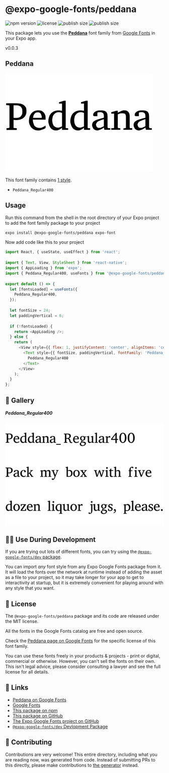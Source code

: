 # @expo-google-fonts/peddana

![npm version](https://flat.badgen.net/npm/v/@expo-google-fonts/peddana)
![license](https://flat.badgen.net/github/license/expo/google-fonts)
![publish size](https://flat.badgen.net/packagephobia/install/@expo-google-fonts/peddana)
![publish size](https://flat.badgen.net/packagephobia/publish/@expo-google-fonts/peddana)

This package lets you use the [**Peddana**](https://fonts.google.com/specimen/Peddana) font family from [Google Fonts](https://fonts.google.com/) in your Expo app.

v0.0.3

## Peddana

![Peddana](./font-family.png)

This font family contains [1 style](#-gallery).

- `Peddana_Regular400`

## Usage

Run this command from the shell in the root directory of your Expo project to add the font family package to your project
```sh
expo install @expo-google-fonts/peddana expo-font
```

Now add code like this to your project
```js
import React, { useState, useEffect } from 'react';

import { Text, View, StyleSheet } from 'react-native';
import { AppLoading } from 'expo';
import { Peddana_Regular400, useFonts } from '@expo-google-fonts/peddana';

export default () => {
  let [fontsLoaded] = useFonts({
    Peddana_Regular400,
  });

  let fontSize = 24;
  let paddingVertical = 6;

  if (!fontsLoaded) {
    return <AppLoading />;
  } else {
    return (
      <View style={{ flex: 1, justifyContent: 'center', alignItems: 'center' }}>
        <Text style={{ fontSize, paddingVertical, fontFamily: 'Peddana_Regular400' }}>
          Peddana_Regular400
        </Text>
      </View>
    );
  }
};

```

## 🔡 Gallery

##### Peddana_Regular400
![Peddana_Regular400](./4c066d855b7652305b1b9d3d0308b0c71161bd1e83a7b4a8bdebadd005f749b6.ttf.png)


## 👩‍💻 Use During Development

If you are trying out lots of different fonts, you can try using the [`@expo-google-fonts/dev` package](https://github.com/expo/google-fonts/tree/master/font-packages/dev#readme).

You can import *any* font style from any Expo Google Fonts package from it. It will load the fonts
over the network at runtime instead of adding the asset as a file to your project, so it may take longer
for your app to get to interactivity at startup, but it is extremely convenient
for playing around with any style that you want.

## 📖 License

The `@expo-google-fonts/peddana` package and its code are released under the MIT license.

All the fonts in the Google Fonts catalog are free and open source.

Check the [Peddana page on Google Fonts](https://fonts.google.com/specimen/Peddana) for the specific license of this font family.

You can use these fonts freely in your products & projects - print or digital, commercial or otherwise. However, you can't sell the fonts on their own. This isn't legal advice, please consider consulting a lawyer and see the full license for all details.

## 🔗 Links

- [Peddana on Google Fonts](https://fonts.google.com/specimen/Peddana)
- [Google Fonts](https://fonts.google.com/)
- [This package on npm](https://www.npmjs.com/package/@expo-google-fonts/peddana)
- [This package on GitHub](https://github.com/expo/google-fonts/tree/master/font-packages/peddana)
- [The Expo Google Fonts project on GitHub](https://github.com/expo/google-fonts)
- [`@expo-google-fonts/dev` Devlopment Package](https://github.com/expo/google-fonts/tree/master/font-packages/dev)


## 🤝 Contributing

Contributions are very welcome! This entire directory, including what you are reading now, was generated from code. Instead of submitting PRs to this directly, please make contributions to [the generator](https://github.com/expo/google-fonts/tree/master/packages/generator) instead.
